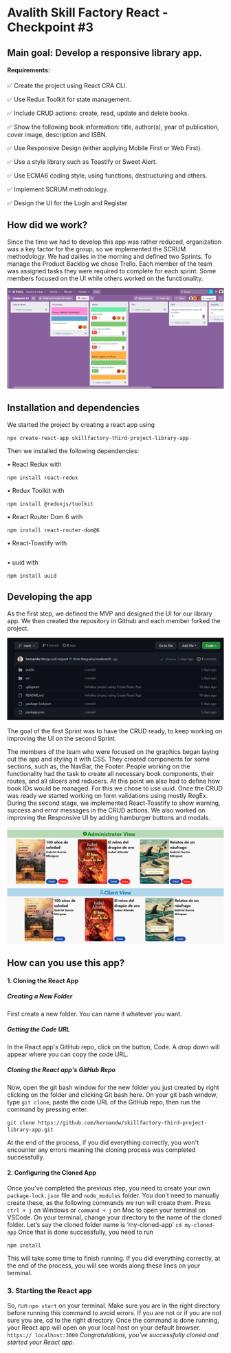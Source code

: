 
# Avalith Skill Factory React - Checkpoint #3

## Main goal: Develop a responsive library app. 

#### Requirements:


  ✅ Create the project using React CRA CLI.

  ✅ Use Redux Toolkit for state management.

  ✅ Include CRUD actions: create, read, update and delete books.

  ✅ Show the following book information: title, author(s), year of publication, cover image, description and ISBN.

  ✅ Use Responsive Design (either applying Mobile First or Web First).

  ✅ Use a style library such as Toastify or Sweet Alert.

  ✅ Use ECMA6 coding style, using functions, destructuring and others.

  ✅ Implement SCRUM methodology.

  ✅ Design the UI for the Login and Register


## How did we work?
Since the time we had to develop this app was rather reduced, organization was a key factor for the group, so we implemented the SCRUM methodology. We had dailies in the morning and defined two Sprints. To manage the Product Backlog we chose Trello. Each member of the team was assigned tasks they were required to complete for each sprint. Some members focused on the UI while others worked on the functionality.

<img src="public/Screenshot_45.png">

## Installation and dependencies
We started the project by creating a react app using

``` 
npx create-react-app skillfactory-third-project-library-app  
```



Then we installed the following dependencies:

• React Redux with 
```
npm install react-redux 
```
• Redux Toolkit with 
```
npm install @reduxjs/toolkit
```

• React Router Dom 6 with 
```
npm install react-router-dom@6
```
• React-Toastify with 
```npm install react-toastify
```
• uuid with 
```
npm install uuid
```

## Developing the app
As the first step, we defined the MVP and designed the UI for our library app. We then created the repository in Github and each member forked the project.

<img src="public/Screenshot_46.png">

 The goal of the first Sprint was to have the CRUD ready, to keep working on improving the UI on the second Sprint.



The members of the team who were focused on the graphics began laying out the app and styling it with CSS. They created components for some sections, such as, the NavBar, the Footer. People working on the functionality had the task to create all necessary book components, their routes, and all  slicers and reducers. At this point we also had to define how book IDs would be managed. For this we chose to use uuid. Once the CRUD was ready we started working on form validations using mostly RegEx.
During the second stage, we implemented React-Toastify to show warning, success and error messages in the CRUD actions. We also worked on improving the Responsive UI by adding hamburger buttons and modals.

<img src="public/Screenshot_47.png">
<img src="public/Screenshot_48.png">



## How can you use this app?
#### 1. Cloning the React App

##### Creating a New Folder
First create a new folder. You can name it whatever you want.

##### Getting the Code URL
In the React app's GitHub repo, click on the button, Code. A drop down will appear where you can copy the code URL.

##### Cloning the React app's GitHub Repo
Now, open the git bash window for the new folder you just created by right clicking on the folder and clicking Git bash here.
On your git bash window, type `git clone`, paste the code URL of the GitHub repo, then run the command by pressing enter.


```
git clone https://github.com/hernandw/skillfactory-third-project-library-app.git
```

At the end of the process, if you did everything correctly, you won't encounter any errors meaning the cloning process was completed successfully.

#### 2. Configuring the Cloned App

Once you’ve completed the previous step, you need to create your own `package-lock.json` file and `node_modules` folder. You don’t need to manually create these, as the following commands we run will create them.
Press `ctrl + j` on Windows or `command + j` on Mac to open your terminal on VSCode.
On your terminal, change your directory to the name of the cloned folder.
Let’s say the cloned folder name is ‘my-cloned-app’
`cd my-cloned-app`
Once that is done successfully, you need to run 

```
npm install
``` 

This will take some time to finish running.
If you did everything correctly, at the end of the process, you will see words along these lines on your terminal.



### 3. Starting the React app

So, run `npm start` on your terminal.
Make sure you are in the right directory before running this command to avoid errors.
If you are not or if you are not sure you are, cd to the right directory.
Once the command is done running, your React app will open on your local host on your default browser.
`https:// localhost:3000`
_Congratulations, you've successfully cloned and started your React app._
